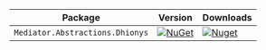 ﻿| Package                         |  Version | Downloads |
|---------------------------------| ----- | ----- |
| `Mediator.Abstractions.Dhionys` | [![NuGet](https://img.shields.io/nuget/v/Mediator.Abstractions.Dhionys.svg)](https://nuget.org/packages/Mediator.Abstractions.Dhionys) | [![Nuget](https://img.shields.io/nuget/dt/Mediator.Abstractions.Dhionys.svg)](https://nuget.org/packages/Mediator.Abstractions.Dhionys) |